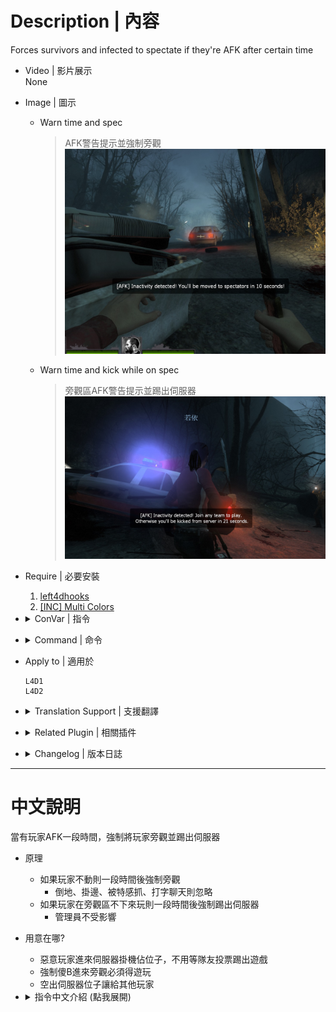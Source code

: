 # Description | 內容
Forces survivors and infected to spectate if they're AFK after certain time

* Video | 影片展示
<br/>None

* Image | 圖示
    *  Warn time and spec
        > AFK警告提示並強制旁觀
        <br/>![L4DVSAutoSpectateOnAFK_1](image/L4DVSAutoSpectateOnAFK_1.jpg)
    *  Warn time and kick while on spec
        > 旁觀區AFK警告提示並踢出伺服器
        <br/>![L4DVSAutoSpectateOnAFK_2](image/L4DVSAutoSpectateOnAFK_2.jpg)

* Require | 必要安裝
	1. [left4dhooks](https://forums.alliedmods.net/showthread.php?t=321696)
	2. [[INC] Multi Colors](https://github.com/fbef0102/L4D1_2-Plugins/releases/tag/Multi-Colors)

* <details><summary>ConVar | 指令</summary>

	* cfg/sourcemod/L4DVSAutoSpectateOnAFK.cfg
        ```php
        // Check/warn time interval
        l4d_specafk_checkinteral "1"

        // Players with these flags have immune to be kicked while spec. (Empty = Everyone, -1: Nobody)
        l4d_specafk_immune_access_flag "z"

        // If 1, Display "You're spectating. Join any team to play." message to afk spectator
        l4d_specafk_join_hint_msg "1"

        // If 1, kick enabled on afk while on spec
        l4d_specafk_kickenabled "1"

        // time before kick (while already on spec after warn)
        l4d_specafk_kicktime "30"

        // If 1, player will still be forced to spectate and kicked whether surviros leave saferoom or not.
        l4d_specafk_saferoom_ignore "0"

        // If 1, Reset time when player types words in chatbox.
        l4d_specafk_say_reset "1"

        // time before spec (after warn)
        l4d_specafk_spectime "15"

        // Warn time before kick (while already on spec)
        l4d_specafk_warnkicktime "60"

        // Warn time before spec
        l4d_specafk_warnspectime "20"
        ```
</details>

* <details><summary>Command | 命令</summary>

	None
</details>

* Apply to | 適用於
    ```
    L4D1
    L4D2
    ```

* <details><summary>Translation Support | 支援翻譯</summary>

    ```
    English
    繁體中文
    简体中文
    Русский
    ```
</details>

* <details><summary>Related Plugin | 相關插件</summary>

	1. [l4d_afk_commands](/l4d_afk_commands): Adds commands to let the player spectate and join team. (!afk, !survivors, !infected, etc.), but no change team abuse.
		> 提供多種命令轉換隊伍陣營 (譬如: !afk, !survivors, !infected), 但不可濫用.
</details>

* <details><summary>Changelog | 版本日誌</summary>

    * v2.5 (2024-6-27)
        * Update Cvars

    * v2.4 (2023-3-20)
        * Add a cvar
            ```php
            // If 1, Reset time when player types words in chatbox.
            l4d_specafk_say_reset "1"
            ```

    * v2.3 (2023-3-9)
        * Improve afk detection
        * Add more Translation
        * Add multicolors 

    * v2.2
        * [AlliedModders Post](https://forums.alliedmods.net/showpost.php?p=2728816&postcount=98)
        * Add more hints
        * Fixed wrong timer
        * Remake code, convert code to latest syntax
        * Fix warnings when compiling on SourceMod 1.11.
        * Optimize code and improve performance
        * Translation Support

    * v1.3.1
        * [Original plugin from djromero](https://forums.alliedmods.net/showthread.php?p=761203)
</details>

- - - -
# 中文說明
當有玩家AFK一段時間，強制將玩家旁觀並踢出伺服器

* 原理
	* 如果玩家不動則一段時間後強制旁觀
        * 倒地、掛邊、被特感抓、打字聊天則忽略
    * 如果玩家在旁觀區不下來玩則一段時間後強制踢出伺服器
        * 管理員不受影響

* 用意在哪?
    * 惡意玩家進來伺服器掛機佔位子，不用等隊友投票踢出遊戲
    * 強制傻B進來旁觀必須得遊玩
    * 空出伺服器位子讓給其他玩家

* <details><summary>指令中文介紹 (點我展開)</summary>

	* cfg/sourcemod/L4DVSAutoSpectateOnAFK.cfg
        ```php
        // 每隔1秒檢查所有玩家AFK狀態
        l4d_specafk_checkinteral "1"

        // 擁有這權限的玩家在旁觀區不會被踢出伺服器 (留白 = 任何人都有權限, -1: 任何人都沒權限)
        l4d_specafk_immune_access_flag "z"

        // 為1時，顯示 "你正在旁觀，輸入 !join 加入遊戲..." 訊息給AFK旁觀者
        l4d_specafk_join_hint_msg "1"

        // 為1時，啟動旁觀者AFK踢出伺服器
        l4d_specafk_kickenabled "1"

        // 為1時，即使玩家在安全區域內依然強制旁觀並踢出伺服器
        l4d_specafk_saferoom_ignore "0"

        // 為1時，玩家聊天打字視為不是AFK掛機狀態
        l4d_specafk_say_reset "1"

        // 在遊戲中偵測AFK 20秒後開始出現警告提示
        l4d_specafk_warnspectime "20"

        // 15秒後強制旁觀 (當已經檢測AFK一段時間過後)
        l4d_specafk_spectime "15"

        // 在旁觀區偵測AFK 60秒後開始出現警告提示
        l4d_specafk_warnkicktime "60"
        
        // 30秒後踢出伺服器 (當已經檢測AFK一段時間過後)
        l4d_specafk_kicktime "30"
        ```
</details>

